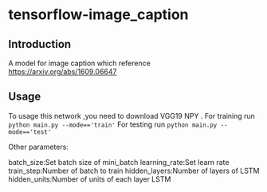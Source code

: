 # tensorflow-image_caption

## Introduction
A model for image caption which reference https://arxiv.org/abs/1609.06647

## Usage
To usage this network ,you need to download VGG19 NPY .
For training run `python main.py --mode=='train'`
For testing run  `python main.py --mode=='test'`

Other parameters:

batch_size:Set batch size of mini_batch
learning_rate:Set learn rate
train_step:Number of batch to train
hidden_layers:Number of layers of LSTM
hidden_units:Number of units of each layer LSTM
